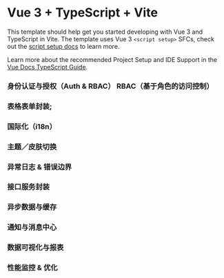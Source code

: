 # Vue 3 + TypeScript + Vite

This template should help get you started developing with Vue 3 and TypeScript in Vite. The template uses Vue 3 `<script setup>` SFCs, check out the [script setup docs](https://v3.vuejs.org/api/sfc-script-setup.html#sfc-script-setup) to learn more.

Learn more about the recommended Project Setup and IDE Support in the [Vue Docs TypeScript Guide](https://vuejs.org/guide/typescript/overview.html#project-setup).

### 身份认证与授权（Auth & RBAC）  RBAC（基于角色的访问控制）
### 表格表单封装;
### 国际化（i18n）
### 主题／皮肤切换
### 异常日志 & 错误边界
### 接口服务封装
### 异步数据与缓存
### 通知与消息中心
### 数据可视化与报表
### 性能监控 & 优化